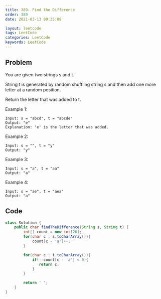 ```yaml
---
title: 389. Find the Difference
order: 389
date: 2021-03-13 09:35:08

layout: leetcode
tags: LeetCode
categories: LeetCode
keywords: LeetCode
---
```


## Problem

You are given two strings s and t.

String t is generated by random shuffling string s and then add one more letter at a random position.

Return the letter that was added to t.

Example 1:

```
Input: s = "abcd", t = "abcde"
Output: "e"
Explanation: 'e' is the letter that was added.
```

Example 2:

```
Input: s = "", t = "y"
Output: "y"
```

Example 3:

```
Input: s = "a", t = "aa"
Output: "a"
```

Example 4:

```
Input: s = "ae", t = "aea"
Output: "a"
```

## Code

```java
class Solution {
    public char findTheDifference(String s, String t) {
        int[] count = new int[26];
        for(char c : s.toCharArray()){
            count[c - 'a']++;
        }

        for(char c : t.toCharArray()){
            if(--count[c - 'a'] < 0){
               return c;
            }
        }

        return ' ';
    }
}
```
